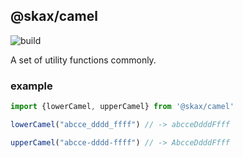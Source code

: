 ## @skax/camel

![build](https://github.com/freeshineit/skax-camel/workflows/build/badge.svg)


A set of utility functions commonly.

### example

```ts
import {lowerCamel, upperCamel} from '@skax/camel'

lowerCamel("abcce_dddd_ffff") // -> abcceDdddFfff

upperCamel("abcce-dddd-ffff") // -> AbcceDdddFfff
```
